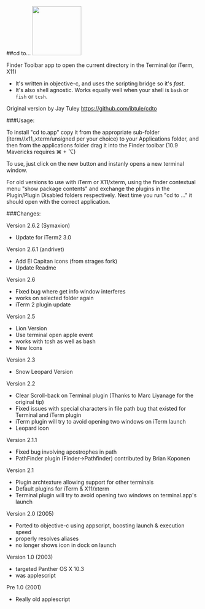 ##cd to...
<img src="https://raw.github.com/andrivet/cdto/master/graphics/elcapitan.png" height="128px" width="128px" />

Finder Toolbar app to open the current directory in the Terminal (or iTerm, X11)

 * It's written in objective-c, and uses the scripting bridge so it's *fast*.
 * It's also shell agnostic. Works equally well when your shell is `bash` or `fish` or `tcsh`.

Original version by Jay Tuley
https://github.com/jbtule/cdto

###Usage:

To install "cd to.app" copy it from the appropriate sub-folder (iterm//x11_xterm/unsigned per your choice) to your Applications folder, and then from the applications folder drag it into the Finder toolbar (10.9 Mavericks requires ⌘ + ⌥)

To use, just click on the new button and instanly opens a new terminal window.

For old versions to use with iTerm or X11/xterm, using the finder contextual menu "show package contents"  and exchange the plugins in the Plugin/Plugin Disabled folders respectively.  Next time you run  "cd to ..." it should open with the correct application.


###Changes:

Version 2.6.2 (Symaxion)

 * Update for iTerm2 3.0

Version 2.6.1 (andrivet)

 * Add El Capitan icons (from strages fork)
 * Update Readme

Version 2.6
 
 * Fixed bug where get info window interferes
 * works on selected folder again
 * iTerm 2 plugin update

Version 2.5
 
 * Lion Version
 * Use terminal open apple event
 * works with tcsh as well as bash
 * New Icons

Version 2.3
 * Snow Leopard Version

Version 2.2
 
 * Clear Scroll-back on Terminal plugin (Thanks to Marc Liyanage for the original tip)
 * Fixed issues with special characters in file path bug that existed for Terminal and iTerm plugin
 * iTerm plugin will try to avoid opening two windows on iTerm launch
 * Leopard icon

Version 2.1.1
 
 * Fixed bug involving apostrophes in path
 * PathFinder plugin (Finder->Pathfinder) contributed by Brian Koponen

Version 2.1
 
 * Plugin archtexture allowing support for other terminals
 * Default plugins for iTerm & X11/xterm
 * Terminal plugin will try to avoid opening two windows on terminal.app's launch

Version 2.0 (2005)
 
 * Ported to objective-c using appscript, boosting launch & execution speed
 * properly resolves aliases
 * no longer shows icon in dock on launch

Version 1.0 (2003)
 
 * targeted Panther OS X 10.3
 * was applescript

Pre 1.0 (2001)
   
 * Really old applescript
